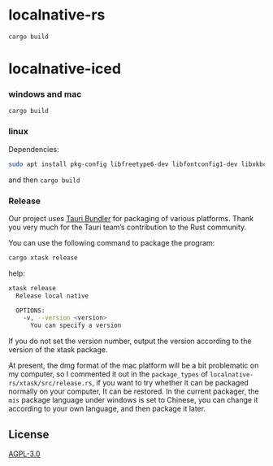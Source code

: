 # localnative-rs

`cargo build`

# localnative-iced

### windows and mac

`cargo build`

### linux

Dependencies:
```bash
sudo apt install pkg-config libfreetype6-dev libfontconfig1-dev libxkbcommon-dev
```
and then `cargo build`

### Release
Our project uses [Tauri Bundler](https://github.com/tauri-apps/tauri/tree/dev/tooling/bundler) for packaging of various platforms. Thank you very much for the Tauri team’s contribution to the Rust community.

You can use the following command to package the program:
```bash
cargo xtask release
```

help:
```bash
xtask release
  Release local native

  OPTIONS:
    -v, --version <version>
      You can specify a version
```

If you do not set the version number, output the version according to the version of the xtask package.

At present, the dmg format of the mac platform will be a bit problematic on my computer, so I commented it out in the `package_types` of `localnative-rs/xtask/src/release.rs`, if you want to try whether it can be packaged normally on your computer, It can be restored. In the current packager, the `mis` package language under windows is set to Chinese, you can change it according to your own language, and then package it later.

## License
[AGPL-3.0](https://www.gnu.org/licenses/agpl-3.0.en.html)
